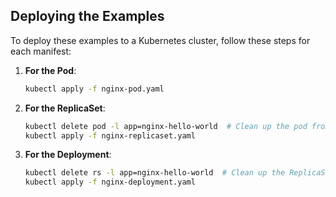 ## Deploying the Examples

To deploy these examples to a Kubernetes cluster, follow these steps for each manifest:

1. **For the Pod**:
   ```bash
   kubectl apply -f nginx-pod.yaml
   ```

2. **For the ReplicaSet**:
   ```bash
   kubectl delete pod -l app=nginx-hello-world  # Clean up the pod from step 1
   kubectl apply -f nginx-replicaset.yaml
   ```

3. **For the Deployment**:
   ```bash
   kubectl delete rs -l app=nginx-hello-world  # Clean up the ReplicaSet from step 2
   kubectl apply -f nginx-deployment.yaml
   ```
